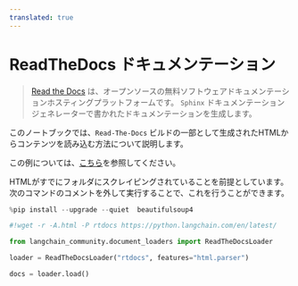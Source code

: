 ```yaml
---
translated: true
---
```


# ReadTheDocs ドキュメンテーション

>[Read the Docs](https://readthedocs.org/) は、オープンソースの無料ソフトウェアドキュメンテーションホスティングプラットフォームです。 `Sphinx` ドキュメンテーションジェネレーターで書かれたドキュメンテーションを生成します。

このノートブックでは、`Read-The-Docs` ビルドの一部として生成されたHTMLからコンテンツを読み込む方法について説明します。

この例については、[こちら](https://github.com/langchain-ai/chat-langchain)を参照してください。

HTMLがすでにフォルダにスクレイピングされていることを前提としています。 次のコマンドのコメントを外して実行することで、これを行うことができます。

```python
%pip install --upgrade --quiet  beautifulsoup4
```

```python
#!wget -r -A.html -P rtdocs https://python.langchain.com/en/latest/
```

```python
from langchain_community.document_loaders import ReadTheDocsLoader
```

```python
loader = ReadTheDocsLoader("rtdocs", features="html.parser")
```

```python
docs = loader.load()
```
